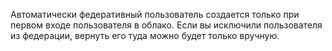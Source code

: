 Автоматически федеративный пользователь создается только при первом входе пользователя в облако. Если вы исключили пользователя из федерации, вернуть его туда можно будет только вручную.
